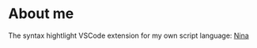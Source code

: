 # About me
The syntax hightlight VSCode extension for my own script language: [Nina](https://github.com/jwhgzs/nina)
